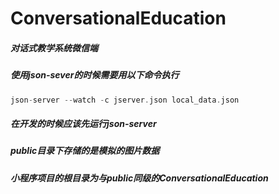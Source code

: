 # ConversationalEducation
##### 对话式教学系统微信端
##### 使用json-sever的时候需要用以下命令执行
```c
json-server --watch -c jserver.json local_data.json
```
##### 在开发的时候应该先运行json-server
##### public目录下存储的是模拟的图片数据
##### 小程序项目的根目录为与public同级的ConversationalEducation
